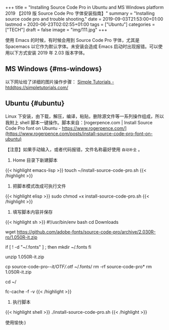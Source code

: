 +++
title = "Installing Source Code Pro in Ubuntu and MS Windows platform 2019 【2019 版 Source Code Pro 字体安装指南】"
summary = "Installing source code pro and trouble shooting."
date = 2019-09-03T21:53:00+01:00
lastmod = 2020-06-23T02:02:55+01:00
tags = ["Ubuntu"]
categories = ["TECH"]
draft = false
image = "img/111.jpg"
+++

使用 Emacs 的时候，有时候会用到 Source Code Pro 字体，尤其是 Spacemacs 以它作为默认字体。未安装会造成 Emacs 启动时出现报错。可以使用以下方式安装 2019 年 2.03
版本字体。


## MS Windows {#ms-windows}

以下网址给了详细的图片操作步骤：
[Simple Tutorials - htddtps://simpletutorials.com/](https://simpletutorials.com/c/2759/How+to+install+the+default+Spacemacs+font+on+Windows)


## Ubuntu {#ubuntu}

Linux 下安装，由下载，解压，编译，粘贴，删除源文件等一系列操作组成，所以我附上 shell 脚本一键操作。脚本来自：[rogerpence.com | Install Source Code Pro font on Ubuntu - https://www.rogerpence.com/](https://www.rogerpence.com/posts/install-source-code-pro-font-on-ubuntu)

【注意】如果手动输入，或者代码报错，文件名称最好使用 `自动补全` 。

1.  Home 目录下新建脚本

<!--listend-->

{{< highlight emacs-lisp >}}
touch ~/install-source-code-pro.sh
{{< /highlight >}}

1.  把脚本模式改成可执行文件

<!--listend-->

{{< highlight elisp >}}
sudo chmod +x install-source-code-pro.sh
{{< /highlight >}}

1.  填写脚本内容并保存

<!--listend-->

{{< highlight sh >}}
#!/usr/bin/env bash
cd Downloads

wget https://github.com/adobe-fonts/source-code-pro/archive/2.030R-ro/1.050R-it.zip

if [ ! -d "~/.fonts" ] ; then
mkdir ~/.fonts
fi

unzip 1.050R-it.zip

cp source-code-pro-*-it/OTF/*.otf ~/.fonts/
rm -rf source-code-pro*
rm 1.050R-it.zip

cd ~/

fc-cache -f -v
{{< /highlight >}}

1.  执行脚本

<!--listend-->

{{< highlight shell >}}
./install-source-code-pro.sh
{{< /highlight >}}

使用愉快:)
